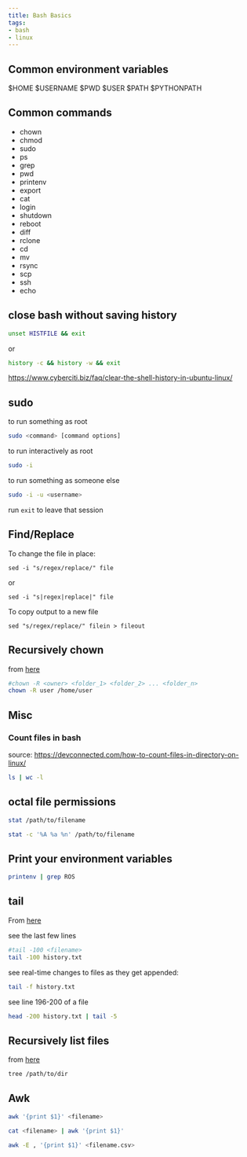 ```yaml
---
title: Bash Basics
tags:
- bash
- linux
---
```




## Common environment variables

$HOME
$USERNAME
$PWD
$USER
$PATH
$PYTHONPATH

## Common commands

* chown
* chmod
* sudo
* ps
* grep
* pwd
* printenv
* export
* cat
* login
* shutdown
* reboot
* diff
* rclone
* cd
* mv
* rsync
* scp
* ssh
* echo


## close bash without saving history

```bash
unset HISTFILE && exit
```

or

```bash
history -c && history -w && exit
```

<https://www.cyberciti.biz/faq/clear-the-shell-history-in-ubuntu-linux/>

## sudo

to run something as root

```bash
sudo <command> [command options]
```

to run interactively as root

```bash
sudo -i
```

to run something as someone else

```bash
sudo -i -u <username>
```

run ```exit``` to leave that session

## Find/Replace

To change the file in place:

```
sed -i "s/regex/replace/" file
```

or

```
sed -i "s|regex|replace|" file
```

To copy output to a new file

```
sed "s/regex/replace/" filein > fileout
```

## Recursively chown

from [here](https://devconnected.com/how-to-chown-recursive-on-linux/)

```bash
#chown -R <owner> <folder_1> <folder_2> ... <folder_n>
chown -R user /home/user
```

## Misc

### Count files in bash

source: <https://devconnected.com/how-to-count-files-in-directory-on-linux/>

```bash
ls | wc -l
```

## octal file permissions

```bash
stat /path/to/filename
```

```bash
stat -c '%A %a %n' /path/to/filename
```

## Print your environment variables

```bash
printenv | grep ROS
```

## tail

From [here](https://www.howtogeek.com/481766/how-to-use-the-tail-command-on-linux/)

see the last few lines

```bash
#tail -100 <filename>
tail -100 history.txt
```

see real-time changes to files as they get appended:

```bash
tail -f history.txt
```

see line 196-200 of a file

```bash
head -200 history.txt | tail -5
```

## Recursively list files

from [here](https://www.cyberciti.biz/faq/how-to-show-recursive-directory-listing-on-linux-or-unix/)

```bash
tree /path/to/dir
```

## Awk

```bash
awk '{print $1}' <filename>
```

```bash
cat <filename> | awk '{print $1}'
```

```bash
awk -E , '{print $1}' <filename.csv>
```
